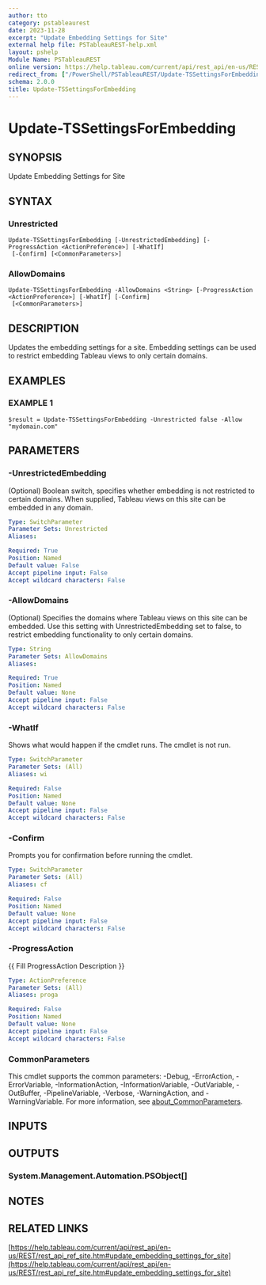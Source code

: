 ```yaml
---
author: tto
category: pstableaurest
date: 2023-11-28
excerpt: "Update Embedding Settings for Site"
external help file: PSTableauREST-help.xml
layout: pshelp
Module Name: PSTableauREST
online version: https://help.tableau.com/current/api/rest_api/en-us/REST/rest_api_ref_site.htm#update_embedding_settings_for_site
redirect_from: ["/PowerShell/PSTableauREST/Update-TSSettingsForEmbedding/", "/PowerShell/PSTableauREST/update-tssettingsforembedding/", "/PowerShell/update-tssettingsforembedding/"]
schema: 2.0.0
title: Update-TSSettingsForEmbedding
---
```


# Update-TSSettingsForEmbedding

## SYNOPSIS
Update Embedding Settings for Site

## SYNTAX

### Unrestricted
```
Update-TSSettingsForEmbedding [-UnrestrictedEmbedding] [-ProgressAction <ActionPreference>] [-WhatIf]
 [-Confirm] [<CommonParameters>]
```

### AllowDomains
```
Update-TSSettingsForEmbedding -AllowDomains <String> [-ProgressAction <ActionPreference>] [-WhatIf] [-Confirm]
 [<CommonParameters>]
```

## DESCRIPTION
Updates the embedding settings for a site.
Embedding settings can be used to restrict embedding Tableau views to only certain domains.

## EXAMPLES

### EXAMPLE 1
```
$result = Update-TSSettingsForEmbedding -Unrestricted false -Allow "mydomain.com"
```

## PARAMETERS

### -UnrestrictedEmbedding
(Optional) Boolean switch, specifies whether embedding is not restricted to certain domains.
When supplied, Tableau views on this site can be embedded in any domain.

```yaml
Type: SwitchParameter
Parameter Sets: Unrestricted
Aliases:

Required: True
Position: Named
Default value: False
Accept pipeline input: False
Accept wildcard characters: False
```

### -AllowDomains
(Optional) Specifies the domains where Tableau views on this site can be embedded.
Use this setting with UnrestrictedEmbedding set to false, to restrict embedding functionality to only certain domains.

```yaml
Type: String
Parameter Sets: AllowDomains
Aliases:

Required: True
Position: Named
Default value: None
Accept pipeline input: False
Accept wildcard characters: False
```

### -WhatIf
Shows what would happen if the cmdlet runs.
The cmdlet is not run.

```yaml
Type: SwitchParameter
Parameter Sets: (All)
Aliases: wi

Required: False
Position: Named
Default value: None
Accept pipeline input: False
Accept wildcard characters: False
```

### -Confirm
Prompts you for confirmation before running the cmdlet.

```yaml
Type: SwitchParameter
Parameter Sets: (All)
Aliases: cf

Required: False
Position: Named
Default value: None
Accept pipeline input: False
Accept wildcard characters: False
```

### -ProgressAction
{{ Fill ProgressAction Description }}

```yaml
Type: ActionPreference
Parameter Sets: (All)
Aliases: proga

Required: False
Position: Named
Default value: None
Accept pipeline input: False
Accept wildcard characters: False
```

### CommonParameters
This cmdlet supports the common parameters: -Debug, -ErrorAction, -ErrorVariable, -InformationAction, -InformationVariable, -OutVariable, -OutBuffer, -PipelineVariable, -Verbose, -WarningAction, and -WarningVariable. For more information, see [about_CommonParameters](http://go.microsoft.com/fwlink/?LinkID=113216).

## INPUTS

## OUTPUTS

### System.Management.Automation.PSObject[]
## NOTES

## RELATED LINKS

[https://help.tableau.com/current/api/rest_api/en-us/REST/rest_api_ref_site.htm#update_embedding_settings_for_site](https://help.tableau.com/current/api/rest_api/en-us/REST/rest_api_ref_site.htm#update_embedding_settings_for_site)

